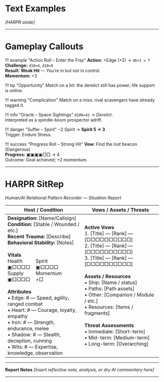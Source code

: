 # Text Examples

_[HARPR aside]_

---

# Gameplay Callouts

!!! example "Action Roll – Enter the Fray"
    **Action:** +Edge (+2) → `d6+2 = 7`  
    **Challenge:** `d10=4`, `d10=9`  
    **Result:** **Weak Hit** — You’re in but not in control.  
    **Momentum:** +3

!!! tip "Opportunity"
    Match on a hit: the derelict still has power; life support is online.

!!! warning "Complication"
    Match on a miss: rival scavengers have already tagged it.

!!! info "Oracle – Space Sightings"
    `d100=42` → *Derelict*.  
    Interpreted as a spindle-boom prospector adrift.

!!! danger "Suffer – Spirit"
    −2 Spirit → **Spirit 5 → 3**  
    Trigger: Endure Stress.

!!! success "Progress Roll – Strong Hit"
    **Vow:** Find the lost beacon (Dangerous)  
    **Progress:** ▣▣▣▣□□ → 4  
    Outcome: Goal achieved; +2 momentum.

___

# HARPR SitRep  
*Human/AI Relational Pattern Recorder — Situation Report*  

| **Host / Condition** | **Vows / Assets / Threats** |
|----------------------|------------------------------|
| **Designation:** [Name/Callsign]  <br> **Condition:** [Stable / Wounded / etc.]  <br> **Recent Trauma:** [Describe]  <br> **Behavioral Stability:** [Notes]  <br><br> **Vitals**<br> <span style="display:inline-block; min-width:5rem; margin-right:.5rem;">Health<br>▣□□□□</span> <span style="display:inline-block; min-width:5rem; margin-right:.5rem;">Spirit<br>▣□□□□</span> <span style="display:inline-block; min-width:5rem; margin-right:.5rem;">Supply<br>▣□□□□</span> <span style="display:inline-block; min-width:5rem;">Momentum<br>+□</span> <br><br> **Attributes**  <br> • Edge: # — Speed, agility, ranged combat  <br> • Heart: # — Courage, loyalty, empathy  <br> • Iron: # — Strength, endurance, melee  <br> • Shadow: # — Stealth, deception, cunning  <br> • Wits: # — Expertise, knowledge, observation | **Active Vows**  <br> 1. [Title] — [Rank] — [□□□□□□□□□□]  <br> 2. [Title] — [Rank] — [□□□□□□□□□□]  <br> 3. [Title] — [Rank] — [□□□□□□□□□□]  <br><br> **Assets / Resources**  <br> • Ship: [Name / status]  <br> • Paths: [Path assets]  <br> • Other: [Companion / Module / etc.]  <br> • Resources: [Items / fragments]  <br><br> **Threat Assessments**  <br> • Immediate: [Short-term]  <br> • Mid-term: [Medium-term]  <br> • Long-term: [Overarching] |

---

__Report Notes__
*[Insert reflective note, analysis, or dry AI commentary here]*  

---




